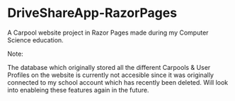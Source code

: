 # DriveShareApp-RazorPages
A Carpool website project in Razor Pages made during my Computer Science education.

Note:

The database which originally stored all the different Carpools & User Profiles on the website is currently not accesible since it was originally connected to my school account which has recently been deleted. Will look into enableing these features again in the future. 
